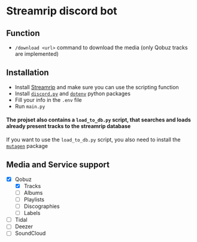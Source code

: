 # Streamrip discord bot

## Function

- `/download <url>` command to download the media (only Qobuz tracks are implemented)

## Installation

- Install [Streamrip](https://github.com/nathom/streamrip/) and make sure you can use the scripting function
- Install [`discord.py`](https://discordpy.readthedocs.io/en/stable/) and [`dotenv`](https://pypi.org/project/python-dotenv/) python packages
- Fill your info in the `.env` file
- Run `main.py`

#### The projset also contains a `load_to_db.py` script, that searches and loads already present tracks to the streamrip database
If you want to use the `load_to_db.py` script, you also need to install the [`mutagen`](https://pypi.org/project/mutagen/) package

## Media and Service support
- [x] Qobuz
  - [x] Tracks
  - [ ] Albums
  - [ ] Playlists
  - [ ] Discographies
  - [ ] Labels
- [ ] Tidal
- [ ] Deezer
- [ ] SoundCloud